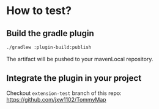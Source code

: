 # How to test?

## Build the gradle plugin
```bash
./gradlew :plugin-build:publish
```
The artifact will be pushed to your mavenLocal repository.

## Integrate the plugin in your project
Checkout `extension-test` branch of this repo: https://github.com/jxw1102/TommyMap

